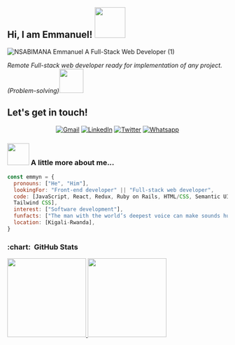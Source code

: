 <h2> Hi, I am Emmanuel! <img src="https://media.giphy.com/media/26Fxy3Iz1ari8oytO/giphy.gif" width="70"></h2>

![NSABIMANA Emmanuel A Full-Stack Web Developer (1)](https://user-images.githubusercontent.com/55635977/110165204-46061880-7dfb-11eb-9ce4-45a19c5cb87e.jpg)
<p><em>Remote Full-stack web developer ready for implementation of any project. (Problem-solving)</em><img src="https://media.giphy.com/media/THICzXhqZItpoFX7aD/giphy.gif" width="55">
  
 <h2>Let's get in touch!</h2>
<p align="center">
  <a href="mailto:emmy66418@gmail.com" target="_blank"><img src="https://img.shields.io/badge/Gmail-D14836?style=for-the-badge&logo=gmail&logoColor=white" alt="Gmail"></a>
  <a href="https://www.linkedin.com/in/nsabimana-emmanuel-4276091b2/" target="_blank"><img src="https://img.shields.io/badge/LinkedIn-%230077B5.svg?&style=for-the-badge&logo=linkedin&logoColor=white" alt="LinkedIn"></a>
  <a href="https://twitter.com/NSABIMA62253884" target="_blank"><img src="https://img.shields.io/badge/Twitter-1DA1F2.svg?&style=for-the-badge&logo=twitter&logoColor=white" alt="Twitter"></a>
  <a href="https://api.whatsapp.com/send?phone=250788248122" target="_blank"><img src="https://img.shields.io/badge/WhatsApp-25D366?style=for-the-badge&logo=whatsapp&logoColor=white" alt="Whatsapp"></a>
</p>

### <img src="https://media.giphy.com/media/kbVuid1Ak3uEHJUMVO/giphy.gif" width="50"> A little more about me... 

```javascript
const emmyn = {
  pronouns: ["He", "Him"],
  lookingFor: "Front-end developer" || "Full-stack web developer",
  code: [JavaScript, React, Redux, Ruby on Rails, HTML/CSS, Semantic UI, Bootstrap, 
  Tailwind CSS],
  interest: ["Software development"],
  funfacts: ["The man with the world’s deepest voice can make sounds humans can’t hear"],
  location: [Kigali-Rwanda],
}
```
<h3> :chart: &nbsp;GitHub Stats </h3>

<a  href="https://github.com/Emmyn5600">
  <img  height="180em"  src="https://github-readme-stats.vercel.app/api?username=emmyn5600&show_icons=true&theme=nord">
</a>
<a  href="https://github.com/Emmyn5600">
    <img  height="180em"  src="https://github-readme-stats.vercel.app/api/top-langs/?username=emmyn5600&theme=buefy&layout=compact">
</a>








<!--
**Emmyn5600/Emmyn5600** is a ✨ _special_ ✨ repository because its `README.md` (this file) appears on your GitHub profile.

Here are some ideas to get you started:

- 🔭 I’m currently working on ...
- 🌱 I’m currently learning ...
- 👯 I’m looking to collaborate on ...
- 🤔 I’m looking for help with ...
- 💬 Ask me about ...
- 📫 How to reach me: ...
- 😄 Pronouns: ...
- ⚡ Fun fact: ...
-->



